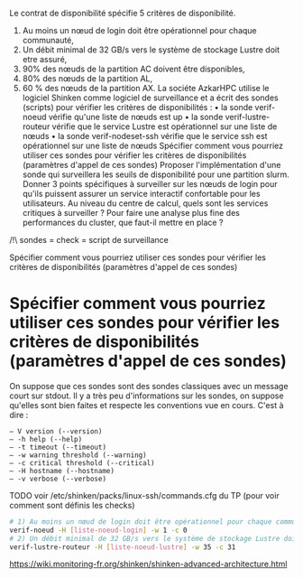 Le contrat de disponibilité spécifie 5 critères de disponibilité.
1) Au moins un nœud de login doit être opérationnel pour chaque communauté,
2) Un débit minimal de 32 GB/s vers le système de stockage Lustre doit etre assuré,
3) 90% des nœuds de la partition AC doivent être disponibles,
4) 80% des nœuds de la partition AL,
5) 60 % des nœuds de la partition AX.
La sociéte AzkarHPC utilise le logiciel Shinken comme logiciel de surveillance et a écrit des
sondes (scripts) pour vérifier les critères de disponibilités :
• la sonde verif-noeud vérifie qu'une liste de nœuds est up
• la sonde verif-lustre-routeur vérifie que le service Lustre est opérationnel sur une liste de
nœuds
• la sonde verif-nodeset-ssh vérifie que le service ssh est opérationnel sur une liste de nœuds
Spécifier comment vous pourriez utiliser ces sondes pour vérifier les critères de disponibilités
(paramètres d'appel de ces sondes)
Proposer l'implémentation d'une sonde qui surveillera les seuils de disponibilité pour une partition
slurm.
Donner 3 points spécifiques à surveiller sur les nœuds de login pour qu'ils puissent assurer un
service interactif confortable pour les utilisateurs.
Au niveau du centre de calcul, quels sont les services critiques à surveiller ?
Pour faire une analyse plus fine des performances du cluster, que faut-il mettre en place ?

/!\ sondes = check = script de surveillance

Spécifier comment vous pourriez utiliser ces sondes pour vérifier les critères de disponibilités
(paramètres d'appel de ces sondes)
 
# Spécifier comment vous pourriez utiliser ces sondes pour vérifier les critères de disponibilités (paramètres d'appel de ces sondes)

On suppose que ces sondes sont des sondes classiques avec un message court sur stdout.
Il y a très peu d'informations sur les sondes, on suppose qu'elles sont bien faites et respecte les conventions vue en cours.
C'est à dire :

```
– V version (--version)
– -h help (--help)
– -t timeout (--timeout)
– -w warning threshold (--warning)
– -c critical threshold (--critical)
– -H hostname (--hostname)
– -v verbose (--verbose)
```

TODO voir /etc/shinken/packs/linux-ssh/commands.cfg du TP (pour voir comment sont définis les checks)

```sh
# 1) Au moins un nœud de login doit être opérationnel pour chaque communauté
verif-noeud -H [liste-noeud-login] -w 1 -c 0
# 2) Un débit minimal de 32 GB/s vers le système de stockage Lustre doit etre assuré,
verif-lustre-routeur -H [liste-noeud-lustre] -w 35 -c 31
```


https://wiki.monitoring-fr.org/shinken/shinken-advanced-architecture.html